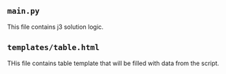 ## `main.py` 
This file contains j3 solution logic.
## `templates/table.html`
THis file contains table template that will be filled with data from the script.
